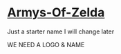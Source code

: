 # [Armys-Of-Zelda](https://diamond53.github.io/Armys-of-Zelda/)
Just a starter name I will change later

WE NEED A LOGO & NAME
